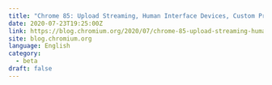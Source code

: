 ```yaml
---
title: "Chrome 85: Upload Streaming, Human Interface Devices, Custom Properties with Inheritance and More"
date: 2020-07-23T19:25:00Z
link: https://blog.chromium.org/2020/07/chrome-85-upload-streaming-human.html?utm_medium=RSS&utm_source=news.12bit.vn
site: blog.chromium.org
language: English
category:
  - beta
draft: false
---
```

